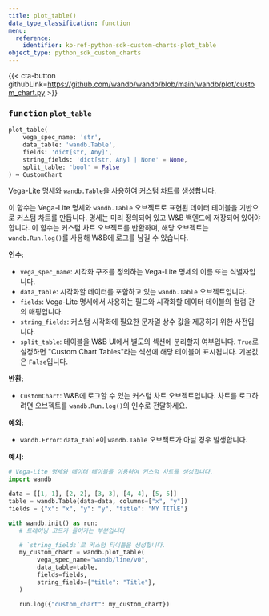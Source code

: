 ```yaml
---
title: plot_table()
data_type_classification: function
menu:
  reference:
    identifier: ko-ref-python-sdk-custom-charts-plot_table
object_type: python_sdk_custom_charts
---
```


{{< cta-button githubLink=https://github.com/wandb/wandb/blob/main/wandb/plot/custom_chart.py >}}




### <kbd>function</kbd> `plot_table`

```python
plot_table(
    vega_spec_name: 'str',
    data_table: 'wandb.Table',
    fields: 'dict[str, Any]',
    string_fields: 'dict[str, Any] | None' = None,
    split_table: 'bool' = False
) → CustomChart
```

Vega-Lite 명세와 `wandb.Table`을 사용하여 커스텀 차트를 생성합니다.

이 함수는 Vega-Lite 명세와 `wandb.Table` 오브젝트로 표현된 데이터 테이블을 기반으로 커스텀 차트를 만듭니다. 명세는 미리 정의되어 있고 W&B 백엔드에 저장되어 있어야 합니다. 이 함수는 커스텀 차트 오브젝트를 반환하며, 해당 오브젝트는 `wandb.Run.log()`를 사용해 W&B에 로그를 남길 수 있습니다.



**인수:**
 
 - `vega_spec_name`: 시각화 구조를 정의하는 Vega-Lite 명세의 이름 또는 식별자입니다.
 - `data_table`: 시각화할 데이터를 포함하고 있는  `wandb.Table` 오브젝트입니다.
 - `fields`: Vega-Lite 명세에서 사용하는 필드와 시각화할 데이터 테이블의 컬럼 간의 매핑입니다.
 - `string_fields`: 커스텀 시각화에 필요한 문자열 상수 값을 제공하기 위한 사전입니다.
 - `split_table`: 테이블을 W&B UI에서 별도의 섹션에 분리할지 여부입니다. `True`로 설정하면 "Custom Chart Tables"라는 섹션에 해당 테이블이 표시됩니다. 기본값은 `False`입니다.



**반환:**
 
 - `CustomChart`: W&B에 로그할 수 있는 커스텀 차트 오브젝트입니다. 차트를 로그하려면 오브젝트를 `wandb.Run.log()`의 인수로 전달하세요.



**예외:**
 
 - `wandb.Error`: `data_table`이 `wandb.Table` 오브젝트가 아닐 경우 발생합니다.



**예시:**
 ```python
# Vega-Lite 명세와 데이터 테이블을 이용하여 커스텀 차트를 생성합니다.
import wandb

data = [[1, 1], [2, 2], [3, 3], [4, 4], [5, 5]]
table = wandb.Table(data=data, columns=["x", "y"])
fields = {"x": "x", "y": "y", "title": "MY TITLE"}

with wandb.init() as run:
    # 트레이닝 코드가 들어가는 부분입니다

    # `string_fields`로 커스텀 타이틀을 생성합니다.
    my_custom_chart = wandb.plot_table(
         vega_spec_name="wandb/line/v0",
         data_table=table,
         fields=fields,
         string_fields={"title": "Title"},
    )

    run.log({"custom_chart": my_custom_chart})
```